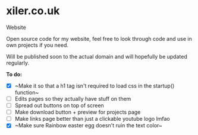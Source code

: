 # xiler.co.uk
Website

Open source code for my website, feel free to look through code and use in own projects if you need.

Will be published soon to the actual domain and will hopefully be updated regularly.

**To do:**

- [x] ~Make it so that a h1 tag isn't required to load css in the startup() function~
- [ ] Edits pages so they actually have stuff on them
- [ ] Spread out buttons on top of screen
- [ ] Make download button + preview for projects page
- [ ] Make links page better than just a clickable youtube logo lmfao
- [x] ~Make sure Rainbow easter egg doesn't ruin the text color~
